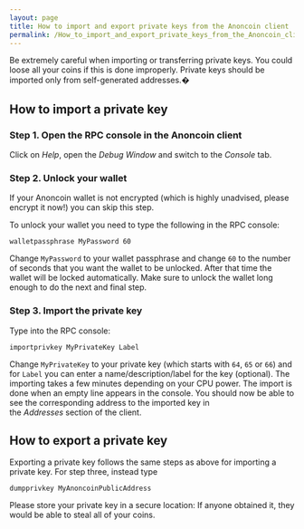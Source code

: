 ```yaml
---
layout: page
title: How to import and export private keys from the Anoncoin client
permalink: /How_to_import_and_export_private_keys_from_the_Anoncoin_client/
---
```


Be extremely careful when importing or transferring private keys. You could loose all your coins if this is done improperly. Private keys should be imported only from self-generated addresses.�

How to import a private key
---------------------------

### Step 1. Open the RPC console in the Anoncoin client

Click on *Help*, open the *Debug Window* and switch to the *Console* tab.

### Step 2. Unlock your wallet

If your Anoncoin wallet is not encrypted (which is highly unadvised, please encrypt it now!) you can skip this step.

To unlock your wallet you need to type the following in the RPC console:

```
walletpassphrase MyPassword 60
```

Change `MyPassword` to your wallet passphrase and change `60` to the number of seconds that you want the wallet to be unlocked. After that time the wallet will be locked automatically. Make sure to unlock the wallet long enough to do the next and final step.

### Step 3. Import the private key

Type into the RPC console:

```
importprivkey MyPrivateKey Label
```

Change `MyPrivateKey` to your private key (which starts with `64`, `65` or `66`) and for `Label` you can enter a name/description/label for the key (optional). The importing takes a few minutes depending on your CPU power. The import is done when an empty line appears in the console. You should now be able to see the corresponding address to the imported key in the *Addresses* section of the client.

How to export a private key
---------------------------

Exporting a private key follows the same steps as above for importing a private key. For step three, instead type

```
dumpprivkey MyAnoncoinPublicAddress
```

Please store your private key in a secure location: If anyone obtained it, they would be able to steal all of your coins.
